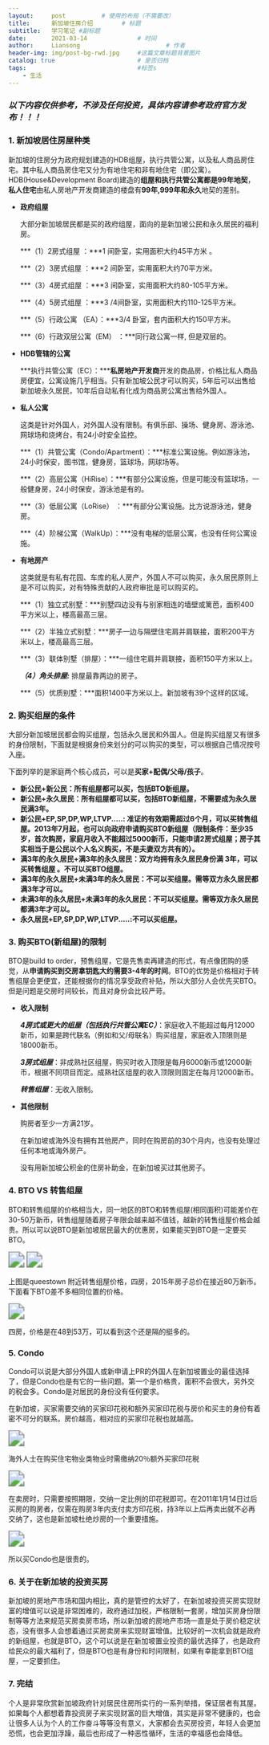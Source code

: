 ```yaml
---
layout:     post   		  # 使用的布局（不需要改）
title:      新加坡住房介绍        # 标题
subtitle:   学习笔记 #副标题
date:       2021-03-14 				# 时间
author:     Liansong 						# 作者
header-img: img/post-bg-rwd.jpg 	#这篇文章标题背景图片
catalog: true 						# 是否归档
tags:								#标签s
    - 生活
---
```


### ***以下内容仅供参考，不涉及任何投资，具体内容请参考政府官方发布！！！***

### 1. 新加坡居住房屋种类

新加坡的住房分为政府规划建造的HDB组屋，执行共管公寓，以及私人商品房住宅。其中私人商品房住宅又分为有地住宅和非有地住宅（即公寓）。HDB(House&Development Board)建造的**组屋和执行共管公寓都是99年地契**，**私人住宅**由私人房地产开发商建造的楼盘有**99年,999年和永久**地契的差别。

- **政府组屋**

  大部分新加坡居民都是买的政府组屋，面向的是新加坡公民和永久居民的福利房。

  ***（1）2房式组屋 ：***1 间卧室，实用面积大约45平方米 。

  ***（2）3房式组屋  ：***2 间卧室，实用面积大约70平方米。

  ***（3）4房式组屋  ：***3 间卧室，实用面积大约80-105平方米。

  ***（4）5房式组屋  ：***3 /4间卧室，实用面积大约110-125平方米。

  ***（5）行政公寓 （EA）：***3/4 卧室，套内面积大约150平方米。

  ***（6）行政双层公寓（EM） ：***同行政公寓一样, 但是双层的。

  

- **HDB管辖的公寓**

  ***执行共管公寓（EC）：*****私房地产开发商**开发的商品房，价格比私人商品房便宜，公寓设施几乎相当。只有新加坡公民才可以购买，5年后可以出售给新加坡永久居民，10年后自动私有化成为商品房公寓出售给外国人。

  

- **私人公寓**

  这类是针对外国人，对外国人没有限制。有俱乐部、操场、健身房、游泳池、网球场和烧烤台，有24小时安全监控。

  ***（1）共管公寓（Condo/Apartment）：***标准公寓设施。例如游泳池，24小时保安，图书馆，健身房，篮球场，网球场等。

  ***（2）高层公寓（HiRise）：***有部分公寓设施，但是可能没有篮球场，一般健身房，24小时保安，游泳池是有的。

  ***（3）低层公寓（LoRise） ：***有部分公寓设施。比方说游泳池，健身房。

  ***（4）阶梯公寓（WalkUp）：***没有电梯的低层公寓，也没有任何公寓设施。

  

- **有地房产**

  这类就是有私有花园、车库的私人房产，外国人不可以购买，永久居民原则上是不可以购买，对有特殊贡献的人政府审批是可以购买的。

  ***（1）独立式别墅：***别墅四边没有与别家相连的墙壁或篱芭，面积400平方米以上，楼高最高三层。

  ***（2）半独立式别墅：***房子一边与隔壁住宅肩并肩联接，面积200平方米以上，楼高最高三层。

  ***（3）联体别墅（排屋）：***一组住宅肩并肩联接，面积150平方米以上。

  ***（4）角头排屋:*** 排屋最靠两边的房子。

  ***（5）优质别墅：***面积1400平方米以上。新加坡有39个这样的区域。



### 2. 购买组屋的条件

大部分新加坡居民都会购买组屋，包括永久居民和外国人。但是购买组屋又有很多的身份限制，下面就是根据身份来划分的可以购买的类型，可以根据自己情况按号入座。

下面列举的是家庭两个核心成员，可以是**买家+配偶/父母/孩子**。

- **新公民+新公民：所有组屋都可以买，包括BTO新组屋。**
- **新公民+永久居民：所有组屋都可以买，包括BTO新组屋，不需要成为永久居民满3年。**
- **新公民+EP,SP,DP,WP,LTVP.....: 准证的有效期需超过6个月，可以买转售组屋。2013年7月起，也可以向政府申请购买BTO新组屋（限制条件：至少35岁，首次购房，家庭月收入不能超过5000新币，只能申请2房式组屋；房子其实相当于是公民以个人名义购买，不是夫妻双方共有的）。**
- **满3年的永久居民+满3年的永久居民：双方均拥有永久居民身份满 3年，可以买转售组屋 。不可以买BTO组屋。**
- **满3年的永久居民+未满3年的永久居民：不可以买组屋。需等双方永久居民都满3年才可以。**
- **未满3年的永久居民+未满3年的永久居民：不可以买组屋。需等双方永久居民都满3年才可以。**
- **永久居民+EP,SP,DP,WP,LTVP.....:不可以买组屋。**



### 3. 购买BTO(新组屋)的限制

BTO是build to order，预售组屋，它是先售卖再建造的形式，有点像团购的感觉，从**申请购买到交房拿钥匙大约需要3-4年的时间**。BTO的优势是价格相对于转售组屋会更便宜，还能根据你的情况享受政府补贴，所以大部分人会优先买BTO。但是问题是交房时间较长，而且对身份会比较严苛。

- **收入限制**

  ***4房式或更大的组屋（包括执行共管公寓EC）***：家庭收入不能超过每月12000新币，如果是跨代联名（例如和父/母联名）购买组屋，家庭收入顶限则是18000新币。

  ***3房式组屋***：非成熟社区组屋，购买时收入顶限是每月6000新币或12000新币，根据不同项目而定。成熟社区组屋的收入顶限则固定在每月12000新币。

  ***转售组屋***：无收入限制。

  

- **其他限制**

  购房者至少一方满21岁。

  在新加坡或海外没有拥有其他房产，同时在购房前的30个月内，也没有处理过任何本地或海外房产。

  没有用新加坡公积金的住房补助金，在新加坡买过其他房子。

  

### 4. BTO VS 转售组屋

BTO和转售组屋的价格相当大，同一地区的BTO和转售组屋(相同面积)可能差价在30-50万新币，转售组屋随着房子年限会越来越不值钱，越新的转售组屋价格会越贵。所以可以说BTO是新加坡居民最大的优惠房，如果能买到BTO是一定要买BTO。

<img src="https://cdn.jsdelivr.net/gh/yeliansong/github-blog-PIC/blog-images/008eGmZEgy1goabvqd76gj30x80fm76k.jpg" style="zoom:200%;" />

<img src="https://cdn.jsdelivr.net/gh/yeliansong/github-blog-PIC/blog-images/008eGmZEgy1goabwc14s0j310g0fegnh.jpg" style="zoom:200%;" />

上图是queestown 附近转售组屋价格，四房，2015年房子总价在接近80万新币。下面看下BTO差不多相同位置的价格。

<img src="https://cdn.jsdelivr.net/gh/yeliansong/github-blog-PIC/blog-images/008eGmZEgy1goaby7a3ibj31b809ign9.jpg" style="zoom:200%;" />

四房，价格是在48到53万，可以看到这个还是隔的挺多的。



### 5. Condo

Condo可以说是大部分外国人或新申请上PR的外国人在新加坡置业的最佳选择了，但是Condo也是有它的一些问题。第一个是价格贵，面积不会很大，另外交的税会多。Condo是对居民的身份没有任何要求。

在新加坡，买家需要交纳的买家印花税和额外买家印花税与房价和买主的身份有着密不可分的联系。房价越高，相对应的买家印花税也就越高。

<img src="https://cdn.jsdelivr.net/gh/yeliansong/github-blog-PIC/blog-images/008eGmZEgy1goacc30dz8j30zc0ewqa4.jpg" style="zoom:200%;" />

海外人士在购买住宅物业类物业时需缴纳20％额外买家印花税

<img src="https://cdn.jsdelivr.net/gh/yeliansong/github-blog-PIC/blog-images/008eGmZEgy1goacdk9cynj312o0lw15s.jpg" style="zoom:200%;" />

在卖房时，只需要按照期限，交纳一定比例的印花税即可。在2011年1月14日过后买房的购房者，仅需在购房3年内支付卖方印花税，持3年以上后再卖出就不必再交纳了，这也是新加坡杜绝炒房的一个重要措施。

<img src="https://cdn.jsdelivr.net/gh/yeliansong/github-blog-PIC/blog-images/008eGmZEgy1goaceihq2gj312609ygrg.jpg" style="zoom:200%;" />

所以买Condo也是很贵的。



### 6. 关于在新加坡的投资买房

新加坡的房地产市场和国内相比，真的是管控的太好了，在新加坡投资买房实现财富的增值可以说是非常困难的，政府通过加税，严格限制一套房，增加买房身份限制等等方法来规范买房卖房市场，所以新加坡的房地产市场一直是处于房价稳定状态，没有很多人会想着通过买房卖房来实现财富增值。比较好的一次机会就是政府的新组屋，也就是BTO，这个可以说是在新加坡置业投资的最优选择了，也是政府给民众的最大福利了，但是BTO也是有身份和时间限制，如果有幸能拿到BTO组屋，一定要抓住。



### 7. 完结

个人是非常欣赏新加坡政府针对居民住房所实行的一系列举措，保证居者有其屋。如果每个人都想着靠投资房子来实现财富的巨大增值，其实是非常不健康的，也会让很多人认为个人的工作奋斗等等没有意义，大家都会去买房投资，年轻人会更加恐慌，也会更加浮躁，最后也形成了一种恶性循环，生活的幸福感也会降低。

